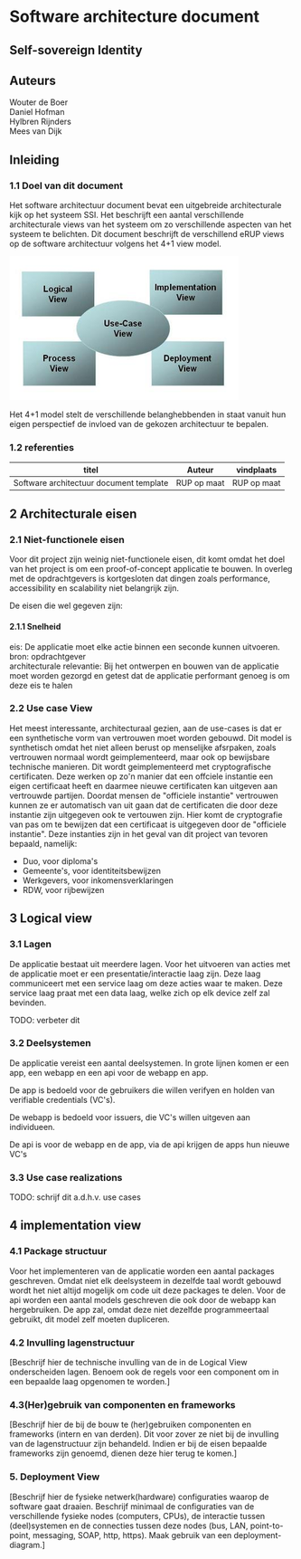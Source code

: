 # Software architecture document

## Self-sovereign Identity

## Auteurs

Wouter de Boer  
Daniel Hofman  
Hylbren Rijnders  
Mees van Dijk

## Inleiding

### 1.1 Doel van dit document

Het software architectuur document bevat een uitgebreide architecturale kijk op
het systeem SSI. Het beschrijft een aantal verschillende architecturale views
van het systeem om zo verschillende aspecten van het systeem te belichten. Dit
document beschrijft de verschillend eRUP views op de software architectuur
volgens het 4+1 view model.

<img src="4plus_1_views.jpg">

Het 4+1 model stelt de verschillende belanghebbenden in staat vanuit hun eigen
perspectief de invloed van de gekozen architectuur te bepalen.

<!-- De Process View (communicatie van processen) is niet als los hoofdstuk
uitgewerkt maar ondergebracht bij de hoofdstukken 3.3 en 5. -->

### 1.2 referenties

| titel                                   | Auteur      | vindplaats  |
| --------------------------------------- | ----------- | ----------- |
| Software architectuur document template | RUP op maat | RUP op maat |

## 2 Architecturale eisen

### 2.1 Niet-functionele eisen

Voor dit project zijn weinig niet-functionele eisen, dit komt omdat het doel van
het project is om een proof-of-concept applicatie te bouwen. In overleg met de
opdrachtgevers is kortgesloten dat dingen zoals performance, accessibility en
scalability niet belangrijk zijn.

De eisen die wel gegeven zijn:

#### 2.1.1 Snelheid

eis: De applicatie moet elke actie binnen een seconde kunnen uitvoeren.  
bron: opdrachtgever  
architecturale relevantie: Bij het ontwerpen en bouwen van de applicatie moet
worden gezorgd en getest dat de applicatie performant genoeg is om deze eis te
halen

### 2.2 Use case View

Het meest interessante, architecturaal gezien, aan de use-cases is dat er een
synthetische vorm van vertrouwen moet worden gebouwd. Dit model is synthetisch
omdat het niet alleen berust op menselijke afsrpaken, zoals vertrouwen normaal
wordt geimplementeerd, maar ook op bewijsbare technische manieren. Dit wordt
geimplementeerd met cryptografische certificaten. Deze werken op zo'n manier dat
een offciele instantie een eigen certificaat heeft en daarmee nieuwe
certificaten kan uitgeven aan vertrouwde partijen. Doordat mensen de "officiele
instantie" vertrouwen kunnen ze er automatisch van uit gaan dat de certificaten
die door deze instantie zijn uitgegeven ook te vertouwen zijn. Hier komt de
cryptografie van pas om te bewijzen dat een certificaat is uitgegeven door de
"officiele instantie". Deze instanties zijn in het geval van dit project van
tevoren bepaald, namelijk:

- Duo, voor diploma's
- Gemeente's, voor identiteitsbewijzen
- Werkgevers, voor inkomensverklaringen
- RDW, voor rijbewijzen

## 3 Logical view

### 3.1 Lagen

De applicatie bestaat uit meerdere lagen. Voor het uitvoeren van acties met de
applicatie moet er een presentatie/interactie laag zijn. Deze laag communiceert
met een service laag om deze acties waar te maken. Deze service laag praat met
een data laag, welke zich op elk device zelf zal bevinden.

TODO: verbeter dit

### 3.2 Deelsystemen

De applicatie vereist een aantal deelsystemen. In grote lijnen komen er een app,
een webapp en een api voor de webapp en app.

De app is bedoeld voor de gebruikers die willen verifyen en holden van
verifiable credentials (VC's).

De webapp is bedoeld voor issuers, die VC's willen uitgeven aan individueen.

De api is voor de webapp en de app, via de api krijgen de apps hun nieuwe VC's

### 3.3 Use case realizations

TODO: schrijf dit a.d.h.v. use cases

## 4 implementation view

### 4.1 Package structuur

Voor het implementeren van de applicatie worden een aantal packages geschreven.
Omdat niet elk deelsysteem in dezelfde taal wordt gebouwd wordt het niet altijd
mogelijk om code uit deze packages te delen. Voor de api worden een aantal
models geschreven die ook door de webapp kan hergebruiken. De app zal, omdat
deze niet dezelfde programmeertaal gebruikt, dit model zelf moeten dupliceren.

### 4.2 Invulling lagenstructuur

[Beschrijf hier de technische invulling van de in de Logical View onderscheiden
lagen. Benoem ook de regels voor een component om in een bepaalde laag opgenomen
te worden.]

### 4.3(Her)gebruik van componenten en frameworks

[Beschrijf hier de bij de bouw te (her)gebruiken componenten en frameworks
(intern en van derden). Dit voor zover ze niet bij de invulling van de
lagenstructuur zijn behandeld. Indien er bij de eisen bepaalde frameworks zijn
genoemd, dienen deze hier terug te komen.]

### 5. Deployment View

[Beschrijf hier de fysieke netwerk(hardware) configuraties waarop de software
gaat draaien. Beschrijf minimaal de configuraties van de verschillende fysieke
nodes (computers, CPUs), de interactie tussen (deel)systemen en de connecties
tussen deze nodes (bus, LAN, point-to-point, messaging, SOAP, http, https). Maak
gebruik van een deployment-diagram.]

